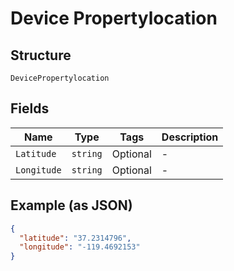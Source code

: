 
# Device Propertylocation

## Structure

`DevicePropertylocation`

## Fields

| Name | Type | Tags | Description |
|  --- | --- | --- | --- |
| `Latitude` | `string` | Optional | - |
| `Longitude` | `string` | Optional | - |

## Example (as JSON)

```json
{
  "latitude": "37.2314796",
  "longitude": "-119.4692153"
}
```

